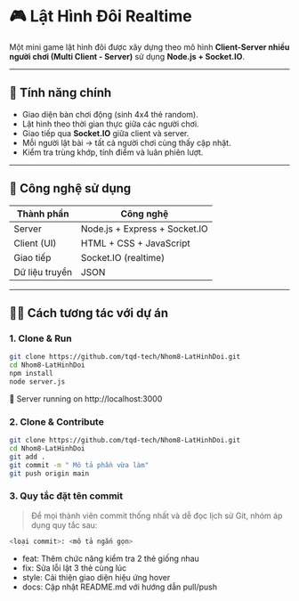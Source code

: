 # 🎮 Lật Hình Đôi Realtime

Một mini game lật hình đôi được xây dựng theo mô hình **Client-Server nhiều người chơi (Multi Client - Server)** sử dụng **Node.js + Socket.IO**.

---

## 📌 Tính năng chính

-  Giao diện bàn chơi động (sinh 4x4 thẻ random).
-  Lật hình theo thời gian thực giữa các người chơi.
-  Giao tiếp qua **Socket.IO** giữa client và server.
-  Mỗi người lật bài → tất cả người chơi cùng thấy cập nhật.
-  Kiểm tra trùng khớp, tính điểm và luân phiên lượt.

---

## 📌 Công nghệ sử dụng

| Thành phần        | Công nghệ                  |
|-------------------|----------------------------|
| Server            | Node.js + Express + Socket.IO |
| Client (UI)       | HTML + CSS + JavaScript    |
| Giao tiếp         | Socket.IO (realtime)       |
| Dữ liệu truyền     | JSON                       |

---

## 🧑‍💻 Cách tương tác với dự án

### 1. Clone & Run
```bash
git clone https://github.com/tqd-tech/Nhom8-LatHinhDoi.git
cd Nhom8-LatHinhDoi
npm install
node server.js
```
🚀 Server running on http://localhost:3000

### 2. Clone & Contribute
```bash
git clone https://github.com/tqd-tech/Nhom8-LatHinhDoi.git
cd Nhom8-LatHinhDoi
git add .
git commit -m " Mô tả phần vừa làm"
git push origin main
```
### 3. Quy tắc đặt tên commit
> Để mọi thành viên commit thống nhất và dễ đọc lịch sử Git, nhóm áp dụng quy tắc sau:
```bash
<loại commit>: <mô tả ngắn gọn>
```
- feat: Thêm chức năng kiểm tra 2 thẻ giống nhau
- fix: Sửa lỗi lật 3 thẻ cùng lúc
- style: Cải thiện giao diện hiệu ứng hover
- docs: Cập nhật README.md với hướng dẫn pull/push




